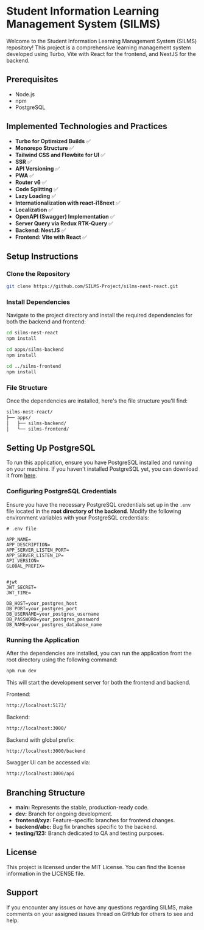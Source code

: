# Student Information Learning Management System (SILMS)

Welcome to the Student Information Learning Management System (SILMS) repository! This project is a comprehensive learning management system developed using Turbo, Vite with React for the frontend, and NestJS for the backend.

## Prerequisites

- Node.js
- npm
- PostgreSQL

## Implemented Technologies and Practices
- **Turbo for Optimized Builds** ✅
- **Monorepo Structure** ✅
- **Tailwind CSS and Flowbite for UI** ✅
- **SSR** ✅
- **API Versioning** ✅
- **PWA** ✅
- **Router v6** ✅
- **Code Splitting** ✅
- **Lazy Loading** ✅
- **Internationalization with react-i18next** ✅
- **Localization** ✅
- **OpenAPI (Swagger) Implementation** ✅
- **Server Query via Redux RTK-Query** ✅
- **Backend: NestJS** ✅
- **Frontend: Vite with React** ✅

## Setup Instructions

### Clone the Repository

```bash
git clone https://github.com/SILMS-Project/silms-nest-react.git
```
### Install Dependencies

Navigate to the project directory and install the required dependencies for both the backend and frontend:

```bash
cd silms-nest-react
npm install

cd apps/silms-backend
npm install

cd ../silms-frontend
npm install
```

### File Structure
Once the dependencies are installed, here's the file structure you'll find:
```bash
silms-nest-react/
├── apps/
│   ├── silms-backend/
│   └── silms-frontend/

```

## Setting Up PostgreSQL

To run this application, ensure you have PostgreSQL installed and running on your machine. If you haven't installed PostgreSQL yet, you can download it from [here](https://www.postgresql.org/download/).

### Configuring PostgreSQL Credentials

Ensure you have the necessary PostgreSQL credentials set up in the `.env` file located in the **root directory of the backend**. Modify the following environment variables with your PostgreSQL credentials:

```dotenv
# .env file

APP_NAME=
APP_DESCRIPTION=
APP_SERVER_LISTEN_PORT=
APP_SERVER_LISTEN_IP=
API_VERSION=
GLOBAL_PREFIX=


#jwt
JWT_SECRET=
JWT_TIME=

DB_HOST=your_postgres_host
DB_PORT=your_postgres_port
DB_USERNAME=your_postgres_username
DB_PASSWORD=your_postgres_password
DB_NAME=your_postgres_database_name
```

### Running the Application
After the dependencies are installed, you can run the application front the root directory using the following command:
```bash
npm run dev
```

This will start the development server for both the frontend and backend.

Frontend: 
```bash
http://localhost:5173/ 
```

Backend: 
```bash
http://localhost:3000/
```

Backend with global prefix: 
```bash
http://localhost:3000/backend
```
Swagger UI can be accessed via: 
```bash
http://localhost:3000/api
```

## Branching Structure

- **main:** Represents the stable, production-ready code.
- **dev:** Branch for ongoing development.
- **frontend/xyz:** Feature-specific branches for frontend changes.
- **backend/abc:** Bug fix branches specific to the backend.
- **testing/123:** Branch dedicated to QA and testing purposes.


## License
This project is licensed under the MIT License. You can find the license information in the LICENSE file.

## Support
If you encounter any issues or have any questions regarding SILMS, make comments on your assigned issues thread on GitHub for others to see and help.
